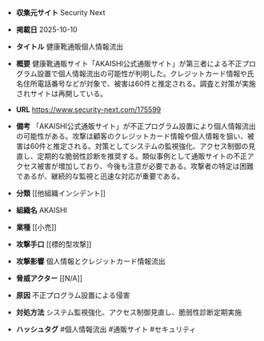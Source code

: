 - **収集元サイト**
Security Next

- **掲載日**
2025-10-10

- **タイトル**
健康靴通販個人情報流出

- **概要**
健康靴通販サイト「AKAISHI公式通販サイト」が第三者による不正プログラム設置で個人情報流出の可能性が判明した。クレジットカード情報や氏名住所電話番号などが対象で、被害は60件と推定される。調査と対策が実施されサイトは再開している。

- **URL**
https://www.security-next.com/175599

- **備考**
「AKAISHI公式通販サイト」が不正プログラム設置により個人情報流出の可能性がある。攻撃は顧客のクレジットカード情報や個人情報を狙い、被害は60件と推定される。対策としてシステムの監視強化、アクセス制御の見直し、定期的な脆弱性診断を推奨する。類似事例として通販サイトの不正アクセス被害が増加しており、今後も注意が必要である。攻撃者の特定は困難であるが、継続的な監視と迅速な対応が重要である。

- **分類**
[[他組織インシデント]]

- **組織名**
AKAISHI

- **業種**
[[小売]]

- **攻撃手口**
[[標的型攻撃]]

- **攻撃影響**
個人情報とクレジットカード情報流出

- **脅威アクター**
[[N/A]]

- **原因**
不正プログラム設置による侵害

- **対処方法**
システム監視強化、アクセス制御見直し、脆弱性診断定期実施

- **ハッシュタグ**
#個人情報流出 #通販サイト #セキュリティ
